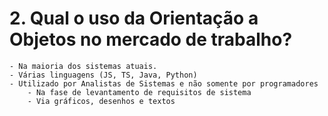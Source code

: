 # 2. Qual o uso da Orientação a Objetos no mercado de trabalho?

    - Na maioria dos sistemas atuais.
    - Várias linguagens (JS, TS, Java, Python)
    - Utilizado por Analistas de Sistemas e não somente por programadores
        - Na fase de levantamento de requisitos de sistema
        - Via gráficos, desenhos e textos